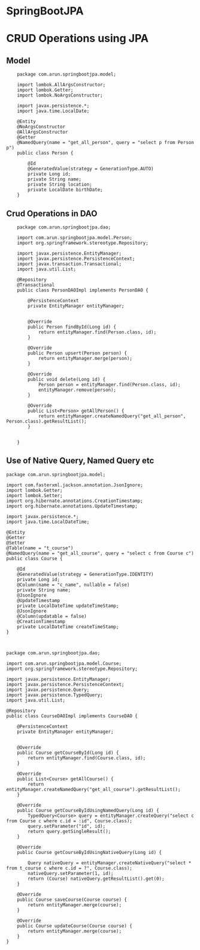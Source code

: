 # SpringBootJPA


# CRUD Operations using JPA


## Model

        package com.arun.springbootjpa.model;
        
        import lombok.AllArgsConstructor;
        import lombok.Getter;
        import lombok.NoArgsConstructor;
        
        import javax.persistence.*;
        import java.time.LocalDate;
        
        @Entity
        @NoArgsConstructor
        @AllArgsConstructor
        @Getter
        @NamedQuery(name = "get_all_person", query = "select p from Person p")
        public class Person {
        
            @Id
            @GeneratedValue(strategy = GenerationType.AUTO)
            private Long id;
            private String name;
            private String location;
            private LocalDate birthDate;
        }


## Crud Operations in DAO

        package com.arun.springbootjpa.dao;
        
        import com.arun.springbootjpa.model.Person;
        import org.springframework.stereotype.Repository;
        
        import javax.persistence.EntityManager;
        import javax.persistence.PersistenceContext;
        import javax.transaction.Transactional;
        import java.util.List;
        
        @Repository
        @Transactional
        public class PersonDAOImpl implements PersonDAO {
        
            @PersistenceContext
            private EntityManager entityManager;
        
        
            @Override
            public Person findById(Long id) {
                return entityManager.find(Person.class, id);
            }
        
            @Override
            public Person upsert(Person person) {
                return entityManager.merge(person);
            }
        
            @Override
            public void delete(Long id) {
                Person person = entityManager.find(Person.class, id);
                entityManager.remove(person);
            }
        
            @Override
            public List<Person> getAllPerson() {
                return entityManager.createNamedQuery("get_all_person", Person.class).getResultList();
            }
        
        
        }


## Use of Native Query, Named Query etc


    package com.arun.springbootjpa.model;
    
    import com.fasterxml.jackson.annotation.JsonIgnore;
    import lombok.Getter;
    import lombok.Setter;
    import org.hibernate.annotations.CreationTimestamp;
    import org.hibernate.annotations.UpdateTimestamp;
    
    import javax.persistence.*;
    import java.time.LocalDateTime;
    
    @Entity
    @Getter
    @Setter
    @Table(name = "t_course")
    @NamedQuery(name = "get_all_course", query = "select c from Course c")
    public class Course {
    
        @Id
        @GeneratedValue(strategy = GenerationType.IDENTITY)
        private Long id;
        @Column(name = "c_name", nullable = false)
        private String name;
        @JsonIgnore
        @UpdateTimestamp
        private LocalDateTime updateTimeStamp;
        @JsonIgnore
        @Column(updatable = false)
        @CreationTimestamp
        private LocalDateTime createTimeStamp;
    }



    package com.arun.springbootjpa.dao;
    
    import com.arun.springbootjpa.model.Course;
    import org.springframework.stereotype.Repository;
    
    import javax.persistence.EntityManager;
    import javax.persistence.PersistenceContext;
    import javax.persistence.Query;
    import javax.persistence.TypedQuery;
    import java.util.List;
    
    @Repository
    public class CourseDAOImpl implements CourseDAO {
    
        @PersistenceContext
        private EntityManager entityManager;
    
    
        @Override
        public Course getCourseById(Long id) {
            return entityManager.find(Course.class, id);
        }
    
        @Override
        public List<Course> getAllCourse() {
            return entityManager.createNamedQuery("get_all_course").getResultList();
        }
    
        @Override
        public Course getCourseByIdUsingNamedQuery(Long id) {
            TypedQuery<Course> query = entityManager.createQuery("select c from Course c where c.id = :id", Course.class);
            query.setParameter("id", id);
            return query.getSingleResult();
        }
    
        @Override
        public Course getCourseByIdUsingNativeQuery(Long id) {
    
            Query nativeQuery = entityManager.createNativeQuery("select * from t_course c where c.id = ?", Course.class);
            nativeQuery.setParameter(1, id);
            return (Course) nativeQuery.getResultList().get(0);
        }
    
        @Override
        public Course saveCourse(Course course) {
            return entityManager.merge(course);
        }
    
        @Override
        public Course updateCourse(Course course) {
            return entityManager.merge(course);
        }
    }
